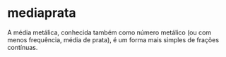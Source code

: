 # mediaprata

A média metálica, conhecida também como número metálico (ou com menos frequência, média de prata), é um forma mais simples de frações contínuas.
